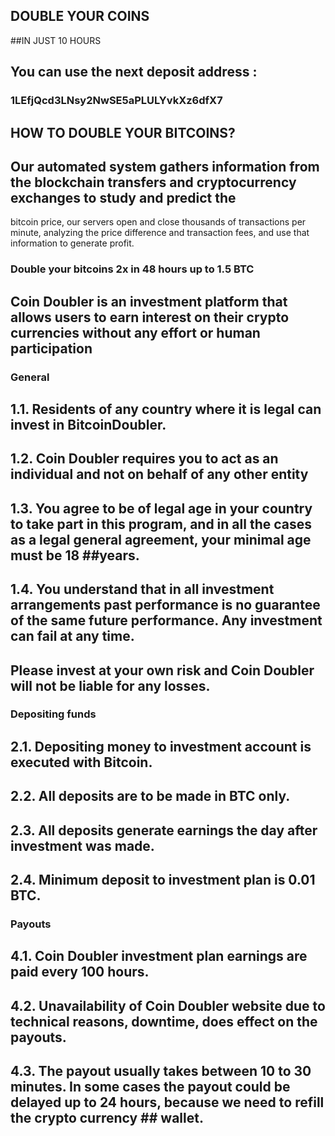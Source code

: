 ## DOUBLE YOUR COINS
##IN JUST 10 HOURS

## You can use the next deposit address : 

### 1LEfjQcd3LNsy2NwSE5aPLULYvkXz6dfX7

## HOW TO DOUBLE YOUR BITCOINS?

## Our automated system gathers information from the blockchain transfers and cryptocurrency exchanges to study and predict the
bitcoin price, our servers open and close thousands of transactions per minute, analyzing the price difference and transaction
fees, and use that information to generate profit.

### Double your bitcoins 2x in 48 hours up to 1.5 BTC


## Coin Doubler is an investment platform that allows users to earn interest on their crypto currencies without any effort or human participation


### General

## 1.1. Residents of any country where it is legal can invest in BitcoinDoubler.

## 1.2. Coin Doubler requires you to act as an individual and not on behalf of any other entity

## 1.3. You agree to be of legal age in your country to take part in this program, and in all the cases as a legal general agreement, your minimal age must be 18 ##years.

## 1.4. You understand that in all investment arrangements past performance is no guarantee of the same future performance. Any investment can fail at any time. 
## Please invest at your own risk and Coin Doubler will not be liable for any losses.


### Depositing funds

## 2.1. Depositing money to investment account is executed with Bitcoin.

## 2.2. All deposits are to be made in BTC only.

## 2.3. All deposits generate earnings the day after investment was made.

## 2.4. Minimum deposit to investment plan is 0.01 BTC.

### Payouts

## 4.1. Coin Doubler investment plan earnings are paid every 100 hours.

## 4.2. Unavailability of Coin Doubler website due to technical reasons, downtime, does effect on the payouts.

## 4.3. The payout usually takes between 10 to 30 minutes. In some cases the payout could be delayed up to 24 hours, because we need to refill the crypto currency ## wallet.
